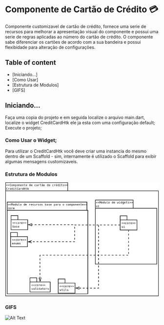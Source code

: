 Componente de Cartão de Crédito 💳
====
<p> 
   Componente customizavel de cartão de crédito, fornece uma serie de recursos para melhorar a apresentação visual do componente e possui uma serie de regras aplicadas ao número do cartão de crédito. O componente sabe diferenciar os cartões de acordo com a sua bandeira e possui flexibidade para alteração de configurações.      
</p>

## Table of content
- [Iniciando...]
- [Como Usar]
- [Estrutura de Modulos]
- [GIFS]

## Iniciando...
Faça uma copia do projeto e em seguida localize o arquivo main.dart, localize o widget CreditCardHtk ele ja esta com uma configuração default; Execute o projeto;

### Como Usar o Widget;

Para utilizar o CreditCardHtk você deve criar uma instancia do mesmo dentro de um Scaffold - sim, internamente é utilizado o Scaffold para exibir algumas mensagens customizaveis.
         
### Estrutura de Modulos
![Screenshot](modulos.png 'Modulos')

### GIFS

![Alt Text](credit_card_flutter.gif)
